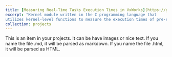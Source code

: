 ```yaml
---
title: [Measuring Real-Time Tasks Execution Times in VxWorks](https://github.com/axel-ra/Real-Time-Execution-Times-using-VxWorks.git)
excerpt: "Kernel module written in the C programming language that
utilizes kernel-level functions to measure the execution times of pre-emptive real-time tasks<br/><img src='/images/500x300.png'>"
collection: projects
---
```


This is an item in your projects. It can be have images or nice text. If you name the file .md, it will be parsed as markdown. If you name the file .html, it will be parsed as HTML. 
